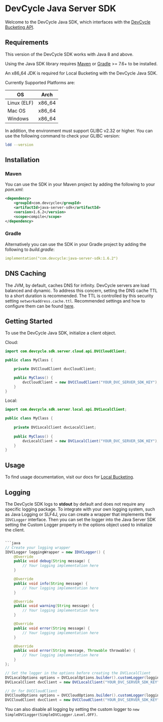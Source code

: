 # DevCycle Java Server SDK

Welcome to the DevCycle Java SDK, which interfaces with the [DevCycle Bucketing API](https://docs.devcycle.com/bucketing-api/#tag/devcycle). 

## Requirements

This version of the DevCycle SDK works with Java 8 and above.

Using the Java SDK library requires [Maven](https://maven.apache.org/) or [Gradle](https://gradle.org/) >= 7.6+ to be installed.

An x86_64 JDK is required for Local Bucketing with the DevCycle Java SDK. 

Currently Supported Platforms are:

| OS | Arch |
| --- | --- |
| Linux (ELF) | x86_64 |
| Mac OS | x86_64 |
| Windows | x86_64 |

In addition, the environment must support GLIBC v2.32 or higher.  You can use the following command to check your GLIBC version:

```bash
ldd --version
``` 

## Installation

### Maven

You can use the SDK in your Maven project by adding the following to your *pom.xml*:

```xml
<dependency>
    <groupId>com.devcycle</groupId>
    <artifactId>java-server-sdk</artifactId>
    <version>1.6.2</version>
    <scope>compile</scope>
</dependency>
```

### Gradle
Alternatively you can use the SDK in your Gradle project by adding the following to *build.gradle*:

```yaml
implementation("com.devcycle:java-server-sdk:1.6.2")
```

## DNS Caching
The JVM, by default, caches DNS for infinity. DevCycle servers are load balanced and dynamic. To address this concern,
setting the DNS cache TTL to a short duration is recommended. The TTL is controlled by this security setting `networkaddress.cache.ttl`.
Recommended settings and how to configure them can be found [here](https://docs.aws.amazon.com/sdk-for-java/v1/developer-guide/java-dg-jvm-ttl.html).

## Getting Started

To use the DevCycle Java SDK, initialize a client object. 

Cloud:
```java
import com.devcycle.sdk.server.cloud.api.DVCCloudClient;

public class MyClass {

    private DVCCloudClient dvcCloudClient;

    public MyClass() {
        dvcCloudClient = new DVCCloudClient("YOUR_DVC_SERVER_SDK_KEY");
    }
}
```

Local:
```java
import com.devcycle.sdk.server.local.api.DVCLocalClient;

public class MyClass {
    
    private DVCLocalClient dvcLocalClient;
    
    public MyClass() {
        dvcLocalClient = new DVCLocalClient("YOUR_DVC_SERVER_SDK_KEY");
    }
}
```

## Usage

To find usage documentation, visit our docs for [Local Bucketing](https://docs.devcycle.com/docs/sdk/server-side-sdks/java-local).

## Logging

The DevCycle SDK logs to **stdout** by default and does not require any specific logging package. To integrate with your 
own logging system, such as Java Logging or SLF4J, you can create a wrapper that implements the `IDVCLogger` interface. 
Then you can set the logger into the Java Server SDK setting the Custom Logger property in the options object used to 
initialize the client.

```java

```java
// Create your logging wrapper
IDVCLogger loggingWrapper = new IDVCLogger() {
    @Override
    public void debug(String message) {
        // Your logging implementation here
    }

    @Override
    public void info(String message) {
        // Your logging implementation here
    }

    @Override
    public void warning(String message) {
        // Your logging implementation here
    }

    @Override
    public void error(String message) {
        // Your logging implementation here
    }

    @Override
    public void error(String message, Throwable throwable) {
        // Your logging implementation here
    }
};

// Set the logger in the options before creating the DVCLocalClient
DVCLocalOptions options = DVCLocalOptions.builder().customLogger(loggingWrapper).build();
DVCLocalClient dvcClient = new DVCLocalClient("YOUR_DVC_SERVER_SDK_KEY", options);

// Or for DVCCloudClient
DVCCloudOptions options = DVCCloudOptions.builder().customLogger(loggingWrapper).build();
DVCCloudClient dvcClient = new DVCCloudClient("YOUR_DVC_SERVER_SDK_KEY", options);
```

You can also disable all logging by setting the custom logger to `new SimpleDVCLogger(SimpleDVCLogger.Level.OFF)`.